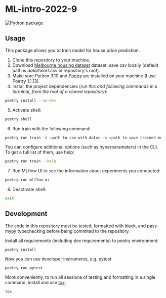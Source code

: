 # ML-intro-2022-9
[![Python package](https://github.com/Feosen/ml-intro-2022-9/actions/workflows/python-package.yml/badge.svg?branch=master)](https://github.com/Feosen/ml-intro-2022-9/actions/workflows/python-package.yml)

## Usage
This package allows you to train model for house price prediction.
1. Clone this repository to your machine.
2. Download [Melbourne housing dataset](https://www.kaggle.com/anthonypino/melbourne-housing-market) dataset, save csv locally (default path is *data/heart.csv* in repository's root).
3. Make sure Python 3.10 and [Poetry](https://python-poetry.org/docs/) are installed on your machine (I use Poetry 1.1.13).
4. Install the project dependencies (*run this and following commands in a terminal, from the root of a cloned repository*):
```sh
poetry install --no-dev
```
5. Activate shell:
```sh
poetry shell
```
6. Run train with the following command:
```sh
poetry run train -d <path to csv with data> -s <path to save trained model>
```
You can configure additional options (such as hyperparameters) in the CLI. To get a full list of them, use help:
```sh
poetry run train --help
```
7. Run MLflow UI to see the information about experiments you conducted:
```sh
poetry run mlflow ui
```
8. Deactivate shell:
```sh
exit
```

## Development

The code in this repository must be tested, formatted with black, and pass mypy typechecking before being commited to the repository.

Install all requirements (including dev requirements) to poetry environment:
```
poetry install
```
Now you can use developer instruments, e.g. pytest:
```
poetry run pytest
```
More conveniently, to run all sessions of testing and formatting in a single command, install and use [tox](https://github.com/tox-dev/tox): 
```
tox
```
